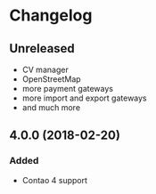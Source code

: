 # Changelog

## Unreleased
- CV manager
- OpenStreetMap
- more payment gateways
- more import and export gateways
- and much more

## 4.0.0 (2018-02-20)
### Added
- Contao 4 support